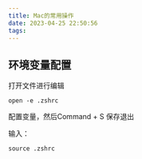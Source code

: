 ```yaml
---
title: Mac的常用操作
date: 2023-04-25 22:50:56
tags:
---
```

## 环境变量配置

打开文件进行编辑

```shell
open -e .zshrc
```

配置变量，然后Command + S 保存退出

输入：

```shell
source .zshrc
```
